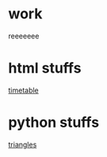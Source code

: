 # work
reeeeeee

# html stuffs
[timetable](timetable.txt)

# python stuffs
[triangles](triangles.txt)
